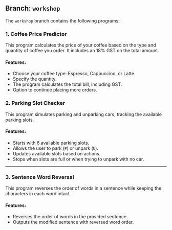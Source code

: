 ## Branch: `workshop`

The `workshop` branch contains the following programs:

### 1. **Coffee Price Predictor**

This program calculates the price of your coffee based on the type and quantity of coffee you order. It includes an 18% GST on the total amount.

#### Features:
- Choose your coffee type: Espresso, Cappuccino, or Latte.
- Specify the quantity.
- The program calculates the total bill, including GST.
- Option to continue placing more orders.


### 2. **Parking Slot Checker**

This program simulates parking and unparking cars, tracking the available parking slots.

#### Features:
- Starts with 6 available parking slots.
- Allows the user to park (`P`) or unpark (`U`).
- Updates available slots based on actions.
- Stops when slots are full or when trying to unpark with no car.

---

### 3. **Sentence Word Reversal**

This program reverses the order of words in a sentence while keeping the characters in each word intact.

#### Features:
- Reverses the order of words in the provided sentence.
- Outputs the modified sentence with reversed word order.
